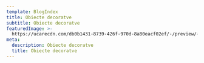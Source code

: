 ```yaml
---
template: BlogIndex
title: Obiecte decoratve
subtitle: Obiecte decoratve
featuredImage: >-
  https://ucarecdn.com/db0b1431-8739-426f-970d-8a80eacf02ef/-/preview/-/rotate/270/
meta:
  description: Obiecte decoratve
  title: Obiecte decoratve
---
```


